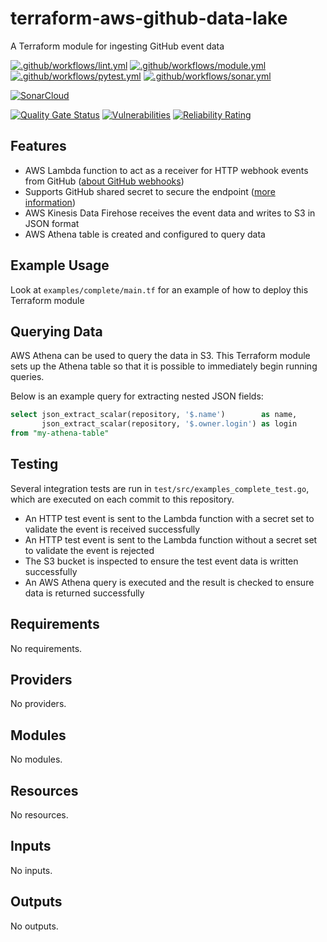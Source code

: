# terraform-aws-github-data-lake

A Terraform module for ingesting GitHub event data

[![.github/workflows/lint.yml](https://github.com/champ-oss/terraform-aws-github-data-lake/actions/workflows/lint.yml/badge.svg)](https://github.com/champ-oss/terraform-aws-github-data-lake/actions/workflows/lint.yml)
[![.github/workflows/module.yml](https://github.com/champ-oss/terraform-aws-github-data-lake/actions/workflows/module.yml/badge.svg)](https://github.com/champ-oss/terraform-aws-github-data-lake/actions/workflows/module.yml)
[![.github/workflows/pytest.yml](https://github.com/champ-oss/terraform-aws-github-data-lake/actions/workflows/pytest.yml/badge.svg)](https://github.com/champ-oss/terraform-aws-github-data-lake/actions/workflows/pytest.yml)
[![.github/workflows/sonar.yml](https://github.com/champ-oss/terraform-aws-github-data-lake/actions/workflows/sonar.yml/badge.svg)](https://github.com/champ-oss/terraform-aws-github-data-lake/actions/workflows/sonar.yml)

[![SonarCloud](https://sonarcloud.io/images/project_badges/sonarcloud-black.svg)](https://sonarcloud.io/summary/new_code?id=terraform-aws-github-data-lake_champ-oss)

[![Quality Gate Status](https://sonarcloud.io/api/project_badges/measure?project=terraform-aws-github-data-lake_champ-oss&metric=alert_status)](https://sonarcloud.io/summary/new_code?id=terraform-aws-github-data-lake_champ-oss)
[![Vulnerabilities](https://sonarcloud.io/api/project_badges/measure?project=terraform-aws-github-data-lake_champ-oss&metric=vulnerabilities)](https://sonarcloud.io/summary/new_code?id=terraform-aws-github-data-lake_champ-oss)
[![Reliability Rating](https://sonarcloud.io/api/project_badges/measure?project=terraform-aws-github-data-lake_champ-oss&metric=reliability_rating)](https://sonarcloud.io/summary/new_code?id=terraform-aws-github-data-lake_champ-oss)

## Features

- AWS Lambda function to act as a receiver for HTTP webhook events from
  GitHub ([about GitHub webhooks](https://docs.github.com/en/developers/webhooks-and-events/webhooks/about-webhooks))
- Supports GitHub shared secret to secure the
  endpoint ([more information](https://docs.github.com/en/developers/webhooks-and-events/webhooks/securing-your-webhooks))
- AWS Kinesis Data Firehose receives the event data and writes to S3 in JSON format
- AWS Athena table is created and configured to query data

## Example Usage

Look at `examples/complete/main.tf` for an example of how to deploy this Terraform module

## Querying Data

AWS Athena can be used to query the data in S3. This Terraform module sets up the Athena table so that it is possible to
immediately begin running queries.

Below is an example query for extracting nested JSON fields:

```sql
select json_extract_scalar(repository, '$.name')        as name,
       json_extract_scalar(repository, '$.owner.login') as login
from "my-athena-table"
```

## Testing

Several integration tests are run in `test/src/examples_complete_test.go`, which are executed on each commit to this
repository.

- An HTTP test event is sent to the Lambda function with a secret set to validate the event is received successfully
- An HTTP test event is sent to the Lambda function without a secret set to validate the event is rejected
- The S3 bucket is inspected to ensure the test event data is written successfully
- An AWS Athena query is executed and the result is checked to ensure data is returned successfully

<!-- BEGIN_TF_DOCS -->

## Requirements

No requirements.

## Providers

No providers.

## Modules

No modules.

## Resources

No resources.

## Inputs

No inputs.

## Outputs

No outputs.
<!-- END_TF_DOCS -->